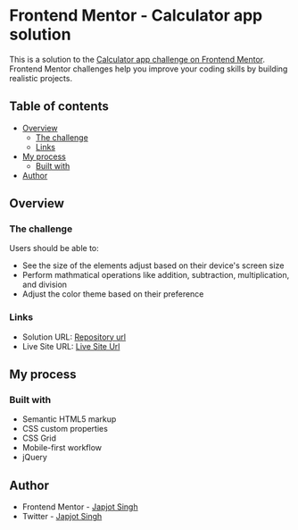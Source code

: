 # Frontend Mentor - Calculator app solution

This is a solution to the [Calculator app challenge on Frontend Mentor](https://www.frontendmentor.io/challenges/calculator-app-9lteq5N29). Frontend Mentor challenges help you improve your coding skills by building realistic projects. 

## Table of contents

- [Overview](#overview)
  - [The challenge](#the-challenge)
  - [Links](#links)
- [My process](#my-process)
  - [Built with](#built-with)
- [Author](#author)

## Overview

### The challenge

Users should be able to:

- See the size of the elements adjust based on their device's screen size
- Perform mathmatical operations like addition, subtraction, multiplication, and division
- Adjust the color theme based on their preference


### Links

- Solution URL: [Repository url](https://github.com/Japjotsingh02/Simple-Calculator)
- Live Site URL: [Live Site Url](https://simple-calculatornew.netlify.app/)

## My process

### Built with

- Semantic HTML5 markup
- CSS custom properties
- CSS Grid
- Mobile-first workflow
- jQuery

## Author

- Frontend Mentor - [Japjot Singh](https://www.frontendmentor.io/profile/Japjotsingh02)
- Twitter - [Japjot Singh](https://twitter.com/Japjots62944019e)
